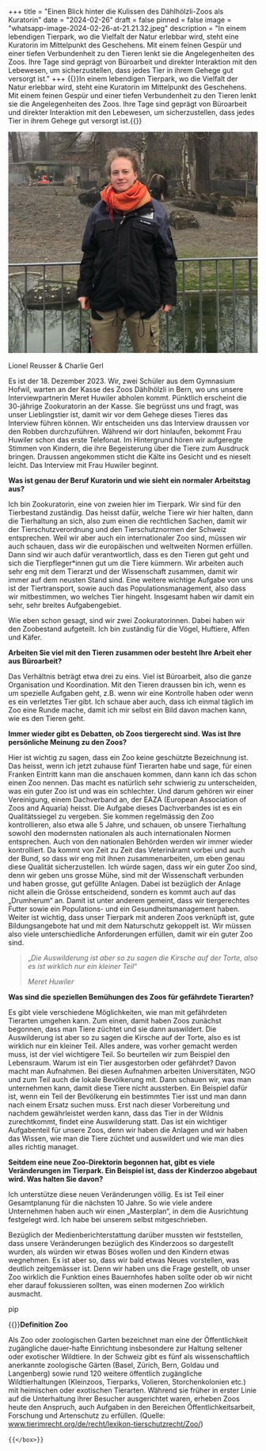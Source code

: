 +++
title = "Einen Blick hinter die Kulissen des Dählhölzli-Zoos als Kuratorin"
date = "2024-02-26"
draft = false
pinned = false
image = "whatsapp-image-2024-02-26-at-21.21.32.jpeg"
description = "In einem lebendigen Tierpark, wo die Vielfalt der Natur erlebbar wird, steht eine Kuratorin im Mittelpunkt des Geschehens. Mit einem feinen Gespür und einer tiefen Verbundenheit zu den Tieren lenkt sie die Angelegenheiten des Zoos. Ihre Tage sind geprägt von Büroarbeit und direkter Interaktion mit den Lebewesen, um sicherzustellen, dass jedes Tier in ihrem Gehege gut versorgt ist."
+++
{{<lead>}}In einem lebendigen Tierpark, wo die Vielfalt der Natur erlebbar wird, steht eine Kuratorin im Mittelpunkt des Geschehens. Mit einem feinen Gespür und einer tiefen Verbundenheit zu den Tieren lenkt sie die Angelegenheiten des Zoos. Ihre Tage sind geprägt von Büroarbeit und direkter Interaktion mit den Lebewesen, um sicherzustellen, dass jedes Tier in ihrem Gehege gut versorgt ist.{{</lead>}}

![Frau Meret Huwiler, Kuratorin des Dählhölzli-Zoos. 18.12.2023 (Quelle: L.Reusser, C. Gerl)](whatsapp-image-2024-02-26-at-21.21.32.jpeg)

Lionel Reusser & Charlie Gerl

Es ist der 18. Dezember 2023. Wir, zwei Schüler aus dem Gymnasium Hofwil, warten an der Kasse des Zoos Dählhölzli in Bern, wo uns unsere Interviewpartnerin Meret Huwiler abholen kommt. Pünktlich erscheint die 30-jährige Zookuratorin an der Kasse. Sie begrüsst uns und fragt, was unser Lieblingstier ist, damit wir vor dem Gehege dieses Tieres das Interview führen können. Wir entscheiden uns das Interview draussen vor den Robben durchzuführen. Während wir dort hinlaufen, bekommt Frau Huwiler schon das erste Telefonat. Im Hintergrund hören wir aufgeregte Stimmen von Kindern, die ihre Begeisterung über die Tiere zum Ausdruck bringen. Draussen angekommen sticht die Kälte ins Gesicht und es nieselt leicht. Das Interview mit Frau Huwiler beginnt.

**Was ist genau der Beruf Kuratorin und wie sieht ein normaler Arbeitstag aus?**

Ich bin Zookuratorin, eine von zweien hier im Tierpark. Wir sind für den Tierbestand zuständig. Das heisst dafür, welche Tiere wir hier halten, dann die Tierhaltung an sich, also zum einen die rechtlichen Sachen, damit wir der Tierschutzverordnung und den Tierschutznormen der Schweiz entsprechen. Weil wir aber auch ein internationaler Zoo sind, müssen wir auch schauen, dass wir die europäischen und weltweiten Normen erfüllen. Dann sind wir auch dafür verantwortlich, dass es den Tieren gut geht und sich die Tierpfleger*innen gut um die Tiere kümmern. Wir arbeiten auch sehr eng mit dem Tierarzt und der Wissenschaft zusammen, damit wir immer auf dem neusten Stand sind. Eine weitere wichtige Aufgabe von uns ist der Tiertransport, sowie auch das Populationsmanagement, also dass wir mitbestimmen, wo welches Tier hingeht. Insgesamt haben wir damit ein sehr, sehr breites Aufgabengebiet.

Wie eben schon gesagt, sind wir zwei Zookuratorinnen. Dabei haben wir den Zoobestand aufgeteilt. Ich bin zuständig für die Vögel, Huftiere, Affen und Käfer.

**Arbeiten Sie viel mit den Tieren zusammen oder besteht Ihre Arbeit eher aus Büroarbeit?**

Das Verhältnis beträgt etwa drei zu eins. Viel ist Büroarbeit, also die ganze Organisation und Koordination. Mit den Tieren draussen bin ich, wenn es um spezielle Aufgaben geht, z.B. wenn wir eine Kontrolle haben oder wenn es ein verletztes Tier gibt. Ich schaue aber auch, dass ich einmal täglich im Zoo eine Runde mache, damit ich mir selbst ein Bild davon machen kann, wie es den Tieren geht.

**Immer wieder gibt es Debatten, ob Zoos tiergerecht sind. Was ist Ihre persönliche Meinung zu den Zoos?**

Hier ist wichtig zu sagen, dass ein Zoo keine geschützte Bezeichnung ist. Das heisst, wenn ich jetzt zuhause fünf Tierarten habe und sage, für einen Franken Eintritt kann man die anschauen kommen, dann kann ich das schon einen Zoo nennen. Das macht es natürlich sehr schwierig zu unterscheiden, was ein guter Zoo ist und was ein schlechter. Und darum gehören wir einer Vereinigung, einem Dachverband an, der EAZA (European Association of Zoos and Aquaria) heisst. Die Aufgabe dieses Dachverbandes ist es ein Qualitätssiegel zu vergeben. Sie kommen regelmässig den Zoo kontrollieren, also etwa alle 5 Jahre, und schauen, ob unsere Tierhaltung sowohl den modernsten nationalen als auch internationalen Normen entsprechen. Auch von den nationalen Behörden werden wir immer wieder kontrolliert. Da kommt von Zeit zu Zeit das Veterinäramt vorbei und auch der Bund, so dass wir eng mit ihnen zusammenarbeiten, um eben genau diese Qualität sicherzustellen. Ich würde sagen, dass wir ein guter Zoo sind, denn wir geben uns grosse Mühe, sind mit der Wissenschaft verbunden und haben grosse, gut gefüllte Anlagen. Dabei ist bezüglich der Anlage nicht allein die Grösse entscheidend, sondern es kommt auch auf das „Drumherum“ an. Damit ist unter anderem gemeint, dass wir tiergerechtes Futter sowie ein Populations- und ein Gesundheitsmanagement haben. Weiter ist wichtig, dass unser Tierpark mit anderen Zoos verknüpft ist, gute Bildungsangebote hat und mit dem Naturschutz gekoppelt ist. Wir müssen also viele unterschiedliche Anforderungen erfüllen, damit wir ein guter Zoo sind.  

> „*Die Auswilderung ist aber so zu sagen die Kirsche auf der Torte, also es ist wirklich nur ein kleiner Teil*“
>
> *Meret Huwiler*

**Was sind die speziellen Bemühungen des Zoos für gefährdete Tierarten?**

Es gibt viele verschiedene Möglichkeiten, wie man mit gefährdeten Tierarten umgehen kann. Zum einen, damit haben Zoos zunächst begonnen, dass man Tiere züchtet und sie dann auswildert. Die Auswilderung ist aber so zu sagen die Kirsche auf der Torte, also es ist wirklich nur ein kleiner Teil. Alles andere, was vorher gemacht werden muss, ist der viel wichtigere Teil. So beurteilen wir zum Beispiel den Lebensraum. Warum ist ein Tier ausgestorben oder gefährdet? Davon macht man Aufnahmen. Bei diesen Aufnahmen arbeiten Universitäten, NGO und zum Teil auch die lokale Bevölkerung mit. Dann schauen wir, was man unternehmen kann, damit diese Tiere nicht aussterben. Ein Beispiel dafür ist, wenn ein Teil der Bevölkerung ein bestimmtes Tier isst und man dann nach einem Ersatz suchen muss. Erst nach dieser Vorbereitung und nachdem gewährleistet werden kann, dass das Tier in der Wildnis zurechtkommt, findet eine Auswilderung statt. Das ist ein wichtiger Aufgabenteil für unsere Zoos, denn wir haben die Anlagen und wir haben das Wissen, wie man die Tiere züchtet und auswildert und wie man dies alles richtig managet.

**Seitdem eine neue Zoo-Direktorin begonnen hat, gibt es viele Veränderungen im Tierpark. Ein Beispiel ist, dass der Kinderzoo abgebaut wird. Was halten Sie davon?**

Ich unterstütze diese neuen Veränderungen völlig. Es ist Teil einer Gesamtplanung für die nächsten 10 Jahre. So wie viele andere Unternehmen haben auch wir einen „Masterplan“, in dem die Ausrichtung festgelegt wird. Ich habe bei unserem selbst mitgeschrieben.

Bezüglich der Medienberichterstattung darüber mussten wir feststellen, dass unsere Veränderungen bezüglich des Kinderzoos so dargestellt wurden, als würden wir etwas Böses wollen und den Kindern etwas wegnehmen. Es ist aber so, dass wir bald etwas Neues vorstellen, was deutlich zeitgemässer ist. Denn wir haben uns die Frage gestellt, ob unser Zoo wirklich die Funktion eines Bauernhofes haben sollte oder ob wir nicht eher darauf fokussieren sollten, was einen modernen Zoo wirklich ausmacht.

pip

{{<box>}}**Definition Zoo**

Als Zoo oder zoologischen Garten bezeichnet man eine der Öffentlichkeit zugängliche dauer-hafte Einrichtung insbesondere zur Haltung seltener oder exotischer Wildtiere. In der Schweiz gibt es fünf als wissenschaftlich anerkannte zoologische Gärten (Basel, Zürich, Bern, Goldau und Langenberg) sowie rund 120 weitere öffentlich zugängliche Wildtierhaltungen (Kleinzoos, Tierparks, Volieren, Storchenkolonien etc.) mit heimischen oder exotischen Tierarten. Während sie früher in erster Linie auf die Unterhaltung ihrer Besucher ausgerichtet waren, erheben Zoos heute den Anspruch, auch Aufgaben in den Bereichen Öffentlichkeitsarbeit, Forschung und Artenschutz zu erfüllen. (Quelle: www.tierimrecht.org/de/recht/lexikon-tierschutzrecht/Zoo/)

`{{</box>}}`